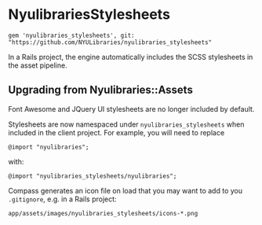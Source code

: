 # NyulibrariesStylesheets

```
gem 'nyulibraries_stylesheets', git: "https://github.com/NYULibraries/nyulibraries_stylesheets"
```

In a Rails project, the engine automatically includes the SCSS stylesheets in the asset pipeline.

## Upgrading from Nyulibraries::Assets

Font Awesome and JQuery UI stylesheets are no longer included by default.

Stylesheets are now namespaced under `nyulibraries_stylesheets` when included in the client project. For example, you will need to replace

```
@import "nyulibraries";
```

with:

```
@import "nyulibraries_stylesheets/nyulibraries";
```

Compass generates an icon file on load that you may want to add to you `.gitignore`, e.g. in a Rails project:

```
app/assets/images/nyulibraries_stylesheets/icons-*.png
```
